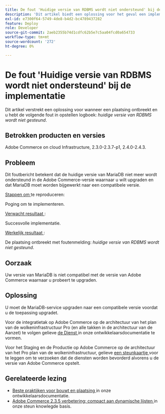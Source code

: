 ```yaml
---
title: De fout 'Huidige versie van RDBMS wordt niet ondersteund' bij de implementatie
description: 'Dit artikel biedt een oplossing voor het geval een implementatie mislukt en u hebt de volgende fout in het implementatielogboek: *current versie van RDBMS wordt niet ondersteund*.'
exl-id: e7300f64-5749-4de8-b4d2-bc4789437282
feature: Deploy
role: Developer
source-git-commit: 2aeb2355b74d1cdfc62b5e7c5aa04fcd0a654733
workflow-type: tm+mt
source-wordcount: '272'
ht-degree: 0%

---
```


# De fout &#39;Huidige versie van RDBMS wordt niet ondersteund&#39; bij de implementatie

Dit artikel verstrekt een oplossing voor wanneer een plaatsing ontbreekt en u hebt de volgende fout in opstellen logboek: *huidige versie van RDBMS wordt niet gesteund*.

## Betrokken producten en versies

Adobe Commerce on cloud Infrastructure, 2.3.0-2.3.7-p1, 2.4.0-2.4.3.

## Probleem

Dit foutbericht betekent dat de huidige versie van MariaDB niet meer wordt ondersteund in de Adobe Commerce-versie waarnaar u wilt upgraden en dat MariaDB moet worden bijgewerkt naar een compatibele versie.


<u> Stappen om </u> te reproduceren:

Poging om te implementeren.

<u> Verwacht resultaat </u>:

Succesvolle implementatie.

<u> Werkelijk resultaat </u>:

De plaatsing ontbreekt met foutenmelding: *huidige versie van RDBMS wordt niet gesteund*.

## Oorzaak

Uw versie van MariaDB is niet compatibel met de versie van Adobe Commerce waarnaar u probeert te upgraden.

## Oplossing

U moet de MariaDB-service upgraden naar een compatibele versie voordat u de toepassing upgradet.


Voor de integratietak op Adobe Commerce op de architectuur van het plan van de wolkeninfrastructuur Pro (en alle takken in de architectuur van de Aanzet) te volgen gelieve [ de Dienst ](https://experienceleague.adobe.com/en/docs/commerce-cloud-service/user-guide/configure/service/services-yaml) in onze ontwikkelaarsdocumentatie te vormen.

Voor het Staging en de Productie op Adobe Commerce op de architectuur van het Pro plan van de wolkeninfrastructuur, gelieve [ een steunkaartje ](/help/help-center-guide/help-center/magento-help-center-user-guide.md#submit-ticket) voor te leggen om te verzoeken dat de diensten worden bevorderd alvorens u de versie van Adobe Commerce opstelt.


## Gerelateerde lezing

* [ Beste praktijken voor bouwt en plaatsing ](https://experienceleague.adobe.com/en/docs/commerce-cloud-service/user-guide/develop/deploy/best-practices#best-practices) in onze ontwikkelaarsdocumentatie.
* [ Adobe Commerce 2.3.5 verbetering: compact aan dynamische lijsten ](https://experienceleague.adobe.com/docs/commerce-operations/implementation-playbook/best-practices/maintenance/commerce-235-upgrade-prerequisites-mariadb.html) in onze steun knowlegde basis.
